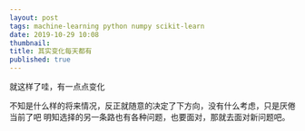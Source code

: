 ```yaml
---
layout: post
tags: machine-learning python numpy scikit-learn
date: 2019-10-29 10:08
thumbnail: 
title: 其实变化每天都有
published: true
---
```


就这样了哇，有一点点变化

<!--more-->

不知是什么样的将来情况，反正就随意的决定了下方向，没有什么考虑，只是厌倦当前了吧
明知选择的另一条路也有各种问题，也要面对，那就去面对新问题吧。

